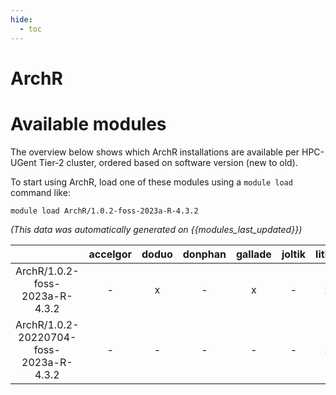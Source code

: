 ```yaml
---
hide:
  - toc
---
```


ArchR
=====

# Available modules


The overview below shows which ArchR installations are available per HPC-UGent Tier-2 cluster, ordered based on software version (new to old).

To start using ArchR, load one of these modules using a `module load` command like:

```shell
module load ArchR/1.0.2-foss-2023a-R-4.3.2
```

*(This data was automatically generated on {{modules_last_updated}})*  

| |accelgor|doduo|donphan|gallade|joltik|litleo|shinx|
| :---: | :---: | :---: | :---: | :---: | :---: | :---: | :---: |
|ArchR/1.0.2-foss-2023a-R-4.3.2|-|x|-|x|-|x|x|
|ArchR/1.0.2-20220704-foss-2023a-R-4.3.2|-|-|-|-|-|x|x|
